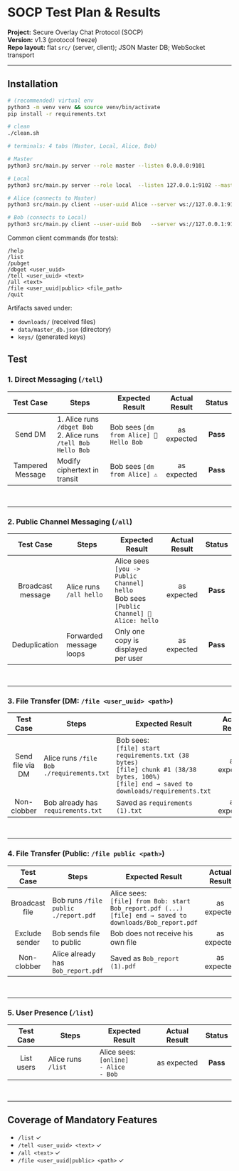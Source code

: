 # SOCP Test Plan & Results

**Project:** Secure Overlay Chat Protocol (SOCP)\
**Version:** v1.3 (protocol freeze)\
**Repo layout:** flat `src/` (server, client); JSON Master DB; WebSocket
transport

---

## Installation

``` bash
# (recommended) virtual env
python3 -m venv venv && source venv/bin/activate
pip install -r requirements.txt

# clean
./clean.sh

# terminals: 4 tabs (Master, Local, Alice, Bob)

# Master
python3 src/main.py server --role master --listen 0.0.0.0:9101

# Local
python3 src/main.py server --role local  --listen 127.0.0.1:9102 --master-url ws://127.0.0.1:9101

# Alice (connects to Master)
python3 src/main.py client --user-uuid Alice --server ws://127.0.0.1:9101

# Bob (connects to Local)
python3 src/main.py client --user-uuid Bob   --server ws://127.0.0.1:9102
```

Common client commands (for tests):
```
/help
/list
/pubget
/dbget <user_uuid>
/tell <user_uuid> <text>
/all <text>
/file <user_uuid|public> <file_path>
/quit
```
Artifacts saved under: 
- `downloads/` (received files) 
- `data/master_db.json` (directory) 
- `keys/` (generated keys)


## Test

### 1. Direct Messaging (`/tell`)

<table>
  <thead>
    <tr>
      <th style="text-align:center;">Test Case</th>
      <th style="text-align:center;">Steps</th>
      <th style="text-align:center;">Expected Result</th>
      <th style="text-align:center;">Actual Result</th>
      <th style="text-align:center;">Status</th>
    </tr>
  </thead>
  <tbody>
    <tr>
      <td style="text-align:center;">Send DM</td>
      <td style="text-align:left;">1. Alice runs <code>/dbget Bob</code> <br>2. Alice runs <code>/tell Bob Hello Bob</code> </td>
      <td style="text-align:left;">Bob sees <code>[dm from Alice] 🔐 Hello Bob</code></td>
      <td style="text-align:center;">as expected</td>
      <td style="text-align:center;"><b>Pass</b></td>
    </tr>
    <tr>
      <td style="text-align:center;">Tampered Message </td>
      <td style="text-align:left;">Modify ciphertext in transit</code> </td>
      <td style="text-align:left;">Bob sees <code>[dm from Alice] ⚠️ <decrypt failed: ...></code></td>
      <td style="text-align:center;">as expected</td>
      <td style="text-align:center;"><b>Pass</b></td>
    </tr>
  </tbody>
</table><br>

---

### 2. Public Channel Messaging (`/all`)

<table>
  <thead>
    <tr>
      <th style="text-align:center;">Test Case</th>
      <th style="text-align:center;">Steps</th>
      <th style="text-align:center;">Expected Result</th>
      <th style="text-align:center;">Actual Result</th>
      <th style="text-align:center;">Status</th>
    </tr>
  </thead>
  <tbody>
    <tr>
      <td style="text-align:center;">Broadcast message</td>
      <td style="text-align:left;">Alice runs <code>/all hello</code> </td>
      <td style="text-align:left;">Alice sees <code>[you -> Public Channel] hello</code><br>Bob sees <code>[Public Channel] 🔐 Alice: hello</code></td>
      <td style="text-align:center;">as expected</td>
      <td style="text-align:center;"><b>Pass</b></td>
    </tr>
    <tr>
      <td style="text-align:center;">Deduplication</td>
      <td style="text-align:left;">Forwarded message loops</code> </td>
      <td style="text-align:left;">Only one copy is displayed per user</td>
      <td style="text-align:center;">as expected</td>
      <td style="text-align:center;"><b>Pass</b></td>
    </tr>
  </tbody>
</table><br>

---

### 3. File Transfer (DM: `/file <user_uuid> <path>`)

<table>
  <thead>
    <tr>
      <th style="text-align:center;">Test Case</th>
      <th style="text-align:center;">Steps</th>
      <th style="text-align:center;">Expected Result</th>
      <th style="text-align:center;">Actual Result</th>
      <th style="text-align:center;">Status</th>
    </tr>
  </thead>
  <tbody>
    <tr>
      <td style="text-align:center;">Send file via DM</td>
      <td style="text-align:left;">Alice runs <code>/file Bob ./requirements.txt</code></td>
      <td style="text-align:left;">Bob sees:<br> <code>[file] start requirements.txt (38 bytes)</code><br><code>[file] chunk #1 (38/38 bytes, 100%)</code><br><code>[file] end → saved to downloads/requirements.txt</code></td>
      <td style="text-align:center;">as expected</td>
      <td style="text-align:center;"><b>Pass</b></td>
    </tr>
    <tr>
      <td style="text-align:center;">Non-clobber</td>
      <td style="text-align:left;">Bob already has <code>requirements.txt</code></td>
      <td style="text-align:left;">Saved as <code>requirements (1).txt</code></td>
      <td style="text-align:center;">as expected</td>
      <td style="text-align:center;"><b>Pass</b></td>
    </tr>
  </tbody>
</table><br>

---

### 4. File Transfer (Public: `/file public <path>`)

<table>
  <thead>
    <tr>
      <th style="text-align:center;">Test Case</th>
      <th style="text-align:center;">Steps</th>
      <th style="text-align:center;">Expected Result</th>
      <th style="text-align:center;">Actual Result</th>
      <th style="text-align:center;">Status</th>
    </tr>
  </thead>
  <tbody>
    <tr>
      <td style="text-align:center;">Broadcast file</td>
      <td style="text-align:left;">Bob runs <code>/file public ./report.pdf</code></td>
      <td style="text-align:left;">Alice sees:<br> <code>[file] from Bob: start Bob_report.pdf (...)</code><br><code>[file] end → saved to downloads/Bob_report.pdf</code></td>
      <td style="text-align:center;">as expected</td>
      <td style="text-align:center;"><b>Pass</b></td>
    </tr>
    <tr>
      <td style="text-align:center;">Exclude sender</td>
      <td style="text-align:left;">Bob sends file to public</td>
      <td style="text-align:left;">Bob does not receive his own file</code></td>
      <td style="text-align:center;">as expected</td>
      <td style="text-align:center;"><b>Pass</b></td>
    </tr>
    <tr>
      <td style="text-align:center;">Non-clobber</td>
      <td style="text-align:left;">Alice already has <code>Bob_report.pdf</code></td>
      <td style="text-align:left;">Saved as <code>Bob_report (1).pdf</code></td>
      <td style="text-align:center;">as expected</td>
      <td style="text-align:center;"><b>Pass</b></td>
    </tr>
  </tbody>
</table><br>

---

### 5. User Presence (`/list`)

<table>
  <thead>
    <tr>
      <th style="text-align:center;">Test Case</th>
      <th style="text-align:center;">Steps</th>
      <th style="text-align:center;">Expected Result</th>
      <th style="text-align:center;">Actual Result</th>
      <th style="text-align:center;">Status</th>
    </tr>
  </thead>
  <tbody>
    <tr>
      <td style="text-align:center;">List users</td>
      <td style="text-align:left;">Alice runs <code>/list</code></td>
      <td style="text-align:left;">Alice sees:<br> <code>[online]</code><br><code>- Alice</code><br><code>- Bob</code></td>
      <td style="text-align:center;">as expected</td>
      <td style="text-align:center;"><b>Pass</b></td>
    </tr>
  </tbody>
</table><br>

---

## Coverage of Mandatory Features

-   `/list` ✓ 
-   `/tell <user_uuid> <text>` ✓
-   `/all <text>` ✓
-   `/file <user_uuid|public> <path>` ✓
